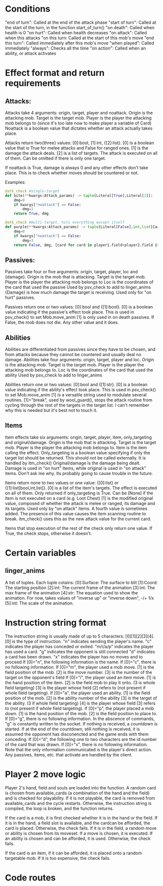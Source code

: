 # Conditions
"end of turn": Called at the end of the attack phase
"start of turn": Called at the start of the turn, in the function start_of_turn()
"on death": Called when health is 0
"on hurt": Called when health decreases
"on attack": Called when this attacks
"on this turn: Called at the start of this mob's move
"end this turn": Called immediately after this mob's move
"when played": Called immediately
"always": Checks all the time
"on action": Called when an ability, or attack activates

# Effect format and return requirements
## Attacks:
Attacks take 4 arguments: origin, target, player and noattack.
Origin is the attacking mob.
Target is the target mob.
Player is the player the attacking mob belongs to (since it's too late now to make player a variable of Card)
Noattack is a boolean value that dictates whether an attack actually takes place.

Attacks return two{three} values: [0]:bool, [1]:int, {[2]:list}.
[0] is a boolean value that is True for melee attacks and False for ranged ones.
[1] is the damage the attack deals.
[2] is a list of targets. The attack is executed on all of them. Can be omitted if there is only one target.

If noattack is True, damage is always 0 and any other effects don't take place.
This is to check whether moves should be countered or not.

Examples:
```py
@atk_check #single-target
def bite(**kwargs:Attack_params) -> tuple[Literal[True],Literal[2]]:
    dmg=0
    if kwargs["noattack"] == False:
        dmg=2
    return True, dmg

@atk_check #multi-target, hits everything except itself
def purple(**kwargs:Attack_params) -> tuple[Literal[False],int,list[Card]]:
    dmg=0
    if kwargs["noattack"] == False:
        dmg=3
    return False, dmg, [card for card in player1.field+player2.field if card != None]
```

## Passives:
Passives take four or five arguments: origin, target, player, loc and {damage}.
Origin is the mob that is attacking.
Target is the target mob.
Player is the player the attacking mob belongs to
Loc is the coordinates of the card that used the passive
    Used by psv_check to add to linger_anims
{Damage} is how much damage the target is receiving.
    Used only for "on hurt" passives.

Passives return one or two values: [0]:bool and {[1]:bool}.
[0] is a boolean value indicating if the passive's effect took place.
    This is used in psv_check() to set Mob.move_anim
[1] is only used in on death passives.
    If False, the mob does not die. Any other value and it does.

## Abilities
Abilities are differentiated from passives since they have to be chosen, and from attacks because they cannot be countered and usually deal no damage.
Abilities take four arguments: origin, target, player and loc.
Origin is the attacking mob.
Target is the target mob.
Player is the player the attacking mob belongs to.
Loc is the coordinates of the card that used the ability
    Used by psv_check to add to linger_anims

Abilities return one or two values: [0]:bool and {[1]:str}.
[0] is a boolean value indicating if the ability's effect took place.
    This is used in psv_check() to set Mob.move_anim
[1] is a versatile string used to modulate several routines.
    [1]="break", used by wool_guard(), stops the attack routine from cycling through the rest of the targets in the target list. I can't remember why this is needed but it's best not to touch it.

## Items
Item effects take six arguments: origin, target, player, item, only_targeting and original/damage.
Origin is the mob that is attacking.
Target is the target mob.
Player is the player the attacking mob belongs to.
Item is the item calling the effect.
Only_targeting is a boolean value specifying if only the target list should be returned.
    This should not be called externally. It is handled by itm_check()
Original/damage is the damage being dealt.
    Damage is used in "on hurt" items, while original is used in "on attack" items. Don't ask me why. Its probably going to cause trouble in the future.

Items return none to two values or one value: {[0]:list} or {[1]:list[bool,int,list]}.
[0] is a list of the item's targets.
    The effect is executed on all of them. Only returned if only_targeting is True. Can be [None] if the item is not executed on a card (e.g. Loot Chest)
[1] is the modified original value, composed of whether the attack is melee or ranged, its damage and its targets.
    Used only by "on attack" items.
    A fourth value is sometimes added. The presence of this value causes the item scanning routine to break.
    itm_check() uses this as the new attack value for the current card.

Items that stop execution of the rest of the check only return one value.
If True, the check stops, otherwise it doesn't.

# Certain variables
## linger_anims
A list of tuples. Each tuple cotains:
[0]\:Surface: The surface to blit
[1]\:Coord: The starting position
[2]\:int: The current frame of the animation
[3]\:int: The max frame of the animation
[4]\:str: The equation used to show the animation.
    For now, takes values of "inverse up" or "inverse down", -/+ 1/x
[5]\:int: The scale of the animation.

# Instruction string format
The instruction string is usually made of up to 5 characters: [0][1][2][3][4].
[0] is the type of instruction.
    "n" indicates sending the player's name.
    "c" indicates the player has conceded or exited.
    "m/i/a/p" indicates the player has used a card.
    "g" indicates the opponent is still connected
    "d" indicates a card has been drawn.
    "x" indicates the player has no moves and to proceed
If [0]="n", the following information is the name.
If [0]="c", there is no following information.
If [0]="m", the player used a mob move.
    [1] is the field position of the mob.
    [2] is the move number.
    [3] is the number of the target on the opponent's field
If [0]="i", the player used an item move.
    [1] is the hand position of the item.
    [2] is the field mob to play it onto. (3 is whole field targeting)
    [3] is the player whose field [2] refers to (not present if whole field targeting).
If [0]="a", the player used an ability.
    [1] is the field position of the mob.
    [2] is the ability number of the ability
    [3] is the target of the ability. (3 if whole field targeting)
    [4] is the player whose field [3] refers to (not present if whole field targeting).
If [0]="p", the player placed a mob down.
    [1] is the hand position of the mob.
    [2] is the field position to place to.
If [0]="g", there is no following information.
    In the abscence of commands, "g" is constantly written to the socket.
    If nothing is received, a countdown is started.
    If at the end of the countdown, still nothing is received, it is assumed the opponent has disconencted and the game ends with them conceding.
If [0]="d", the following one to two characters are the id number of the card that was drawn.
If [0]="x", there is no following information.
Note that the only information communicated is the player's direct action.
Any passives, items, etc. that activate are handled by the client.

# Player 2 move logic
Player 2's hand, field and souls are loaded into the function.
A random card is chosen from available_cards (a combination of the hand and the field) and is checked for playability. If it is not playable, the card is removed from available_cards and the cycle restarts. Otherwise, the instruction string is compiled, the loop is broken, and the function returns.

If the card is a mob, it is first checked whether it is in the hand or the field. If it is in the hand, a field slot is available, and the cardcan be afforded, the card is placed. Otherwise, the check fails.
If it is in the field, a random move or ability is chosen from its moveset. If a move is chosen, it is executed. If an ability is chosen and can be afforded, it is used. Otherwise, the check fails.

If the card is an item, if it can be afforded, it is placed onto a random targetable mob. If it is too expensive, the check fails.

# Code routes
